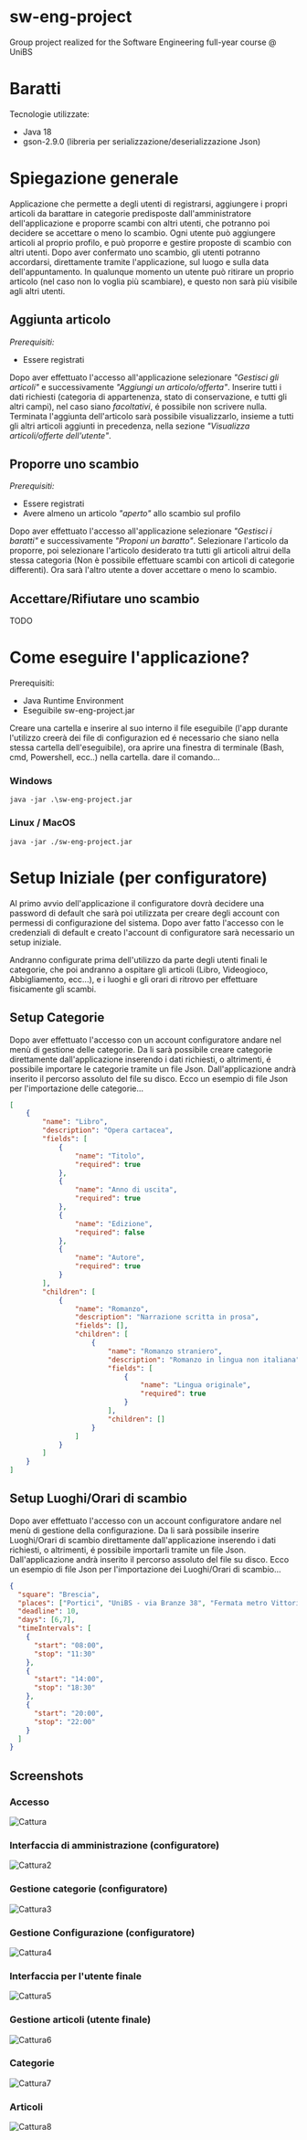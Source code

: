 # sw-eng-project
Group project realized for the Software Engineering full-year course @ UniBS

# Baratti
Tecnologie utilizzate:
- Java 18
- gson-2.9.0 (libreria per serializzazione/deserializzazione Json)

# Spiegazione generale
Applicazione che permette a degli utenti di registrarsi, aggiungere i propri articoli da barattare in categorie predisposte dall'amministratore dell'applicazione
e proporre scambi con altri utenti, che potranno poi decidere se accettare o meno lo scambio. Ogni utente può aggiungere articoli al proprio profilo, e può proporre e gestire proposte di scambio con altri utenti. Dopo aver confermato uno scambio, gli utenti potranno accordarsi, direttamente tramite l'applicazione, sul luogo e sulla data dell'appuntamento. In qualunque momento un utente può ritirare un proprio articolo (nel caso non lo voglia più scambiare), e questo non sarà più visibile agli altri utenti.

## Aggiunta articolo
_Prerequisiti:_
 - Essere registrati

Dopo aver effettuato l'accesso all'applicazione selezionare _"Gestisci gli articoli"_ e successivamente _"Aggiungi un articolo/offerta"_. Inserire tutti i dati richiesti (categoria di appartenenza, stato di conservazione, e tutti gli altri campi), nel caso siano _facoltativi_, é possibile non scrivere nulla. Terminata l'aggiunta dell'articolo sarà possibile visualizzarlo, insieme a tutti gli altri articoli aggiunti in precedenza, nella sezione _"Visualizza articoli/offerte dell'utente"_.

## Proporre uno scambio
_Prerequisiti:_
 - Essere registrati
 - Avere almeno un articolo _"aperto"_ allo scambio sul profilo

Dopo aver effettuato l'accesso all'applicazione selezionare _"Gestisci i baratti"_ e successivamente _"Proponi un baratto"_. Selezionare l'articolo da proporre, poi selezionare l'articolo desiderato tra tutti gli articoli altrui della stessa categoria (Non è possibile effettuare scambi con articoli di categorie differenti). Ora sarà l'altro utente a dover accettare o meno lo scambio.

## Accettare/Rifiutare uno scambio
TODO

# Come eseguire l'applicazione?
Prerequisiti:
- Java Runtime Environment
- Eseguibile sw-eng-project.jar

Creare una cartella e inserire al suo interno il file eseguibile (l'app durante l'utilizzo creerà dei file di configurazion
ed é necessario che siano nella stessa cartella dell'eseguibile), ora aprire una finestra di terminale (Bash, cmd, Powershell, ecc..)
nella cartella. dare il comando...
### Windows
```
java -jar .\sw-eng-project.jar
```

### Linux / MacOS
```
java -jar ./sw-eng-project.jar
```

# Setup Iniziale (per configuratore)
Al primo avvio dell'applicazione il configuratore dovrà decidere una password di default
che sarà poi utilizzata per creare degli account con permessi di configurazione del sistema.
Dopo aver fatto l'accesso con le credenziali di default e creato l'account di configuratore sarà necessario un setup iniziale.

Andranno configurate prima dell'utilizzo da parte degli utenti finali le categorie, che poi andranno a ospitare gli articoli (Libro, Videogioco, Abbigliamento, ecc...),
e i luoghi e gli orari di ritrovo per effettuare fisicamente gli scambi.

## Setup Categorie
Dopo aver effettuato l'accesso con un account configuratore andare nel menù di gestione delle categorie.
Da li sarà possibile creare categorie direttamente dall'applicazione inserendo i dati richiesti, o altrimenti, 
é possibile importare le categorie tramite un file Json. Dall'applicazione andrà inserito il percorso assoluto del file su disco. Ecco un esempio di file Json per l'importazione delle categorie...
```json
[
    {
        "name": "Libro",
        "description": "Opera cartacea",
        "fields": [
            {
                "name": "Titolo",
                "required": true
            },
            {
                "name": "Anno di uscita",
                "required": true
            },
            {
                "name": "Edizione",
                "required": false
            },
            {
                "name": "Autore",
                "required": true
            }
        ],
        "children": [
            {
                "name": "Romanzo",
                "description": "Narrazione scritta in prosa",
                "fields": [],
                "children": [
                    {
                        "name": "Romanzo straniero",
                        "description": "Romanzo in lingua non italiana",
                        "fields": [
                            {
                                "name": "Lingua originale",
                                "required": true
                            }
                        ],
                        "children": []
                    }
                ]
            }
        ]
    }
]
```

## Setup Luoghi/Orari di scambio
Dopo aver effettuato l'accesso con un account configuratore andare nel menù di gestione della configurazione. Da li sarà possibile inserire Luoghi/Orari di scambio direttamente dall'applicazione inserendo i dati richiesti, o altrimenti, é possibile importarli tramite un file Json. Dall'applicazione andrà inserito il percorso assoluto del file su disco. Ecco un esempio di file Json per l'importazione dei Luoghi/Orari di scambio...
```json
{
  "square": "Brescia",
  "places": ["Portici", "UniBS - via Branze 38", "Fermata metro Vittoria"],
  "deadline": 10,
  "days": [6,7],
  "timeIntervals": [
    {
      "start": "08:00",
      "stop": "11:30"
    },
    {
      "start": "14:00",
      "stop": "18:30"
    },
    {
      "start": "20:00",
      "stop": "22:00"
    }
  ]
}
```

## Screenshots
### Accesso
![Cattura](https://user-images.githubusercontent.com/44038580/162405056-dc4d4f59-f6a0-46e9-95df-f6f6dccbcdc2.PNG)
### Interfaccia di amministrazione (configuratore)
![Cattura2](https://user-images.githubusercontent.com/44038580/162405145-d60c2e09-f132-4f82-95f0-665a70ee2303.PNG)
### Gestione categorie (configuratore)
![Cattura3](https://user-images.githubusercontent.com/44038580/162405148-ae76225f-4e29-469c-a6fc-75b942b667b7.PNG)
### Gestione Configurazione (configuratore)
![Cattura4](https://user-images.githubusercontent.com/44038580/162405150-837352f2-50f6-452a-9672-dbb43610548c.PNG)
### Interfaccia per l'utente finale
![Cattura5](https://user-images.githubusercontent.com/44038580/162405151-608b3fed-23fe-4d5f-ae3c-57387899a090.PNG)
### Gestione articoli (utente finale)
![Cattura6](https://user-images.githubusercontent.com/44038580/162405154-acf26e18-b184-4af1-8686-828d64a9bfe6.PNG)
### Categorie
![Cattura7](https://user-images.githubusercontent.com/44038580/162405156-c6f7ca22-d998-4f7a-aa21-57b649569364.PNG)
### Articoli
![Cattura8](https://user-images.githubusercontent.com/44038580/162405158-22989376-d428-4640-bc02-e56617905290.PNG)
